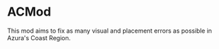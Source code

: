# ACMod
This mod aims to fix as many visual and placement errors as possible in Azura's Coast Region.
